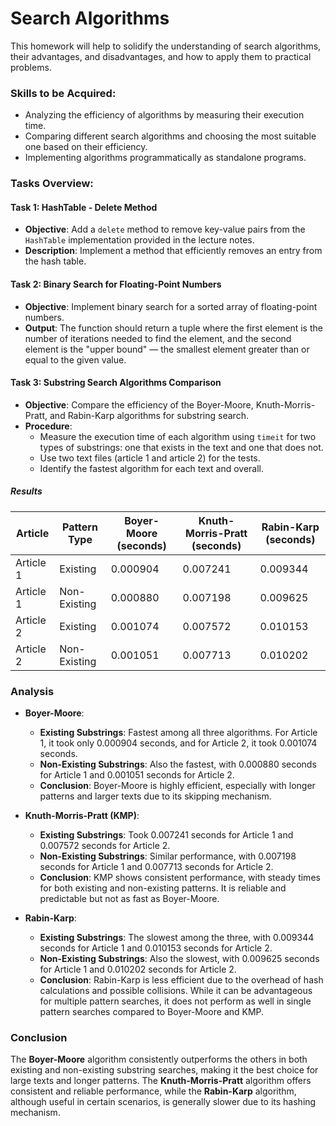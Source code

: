 # Search Algorithms

This homework will help to solidify the understanding of search algorithms, their advantages, and disadvantages, and how to apply them to practical problems.

### Skills to be Acquired:

- Analyzing the efficiency of algorithms by measuring their execution time.
- Comparing different search algorithms and choosing the most suitable one based on their efficiency.
- Implementing algorithms programmatically as standalone programs.

### Tasks Overview:

#### Task 1: HashTable - Delete Method

- **Objective**: Add a `delete` method to remove key-value pairs from the `HashTable` implementation provided in the lecture notes.
- **Description**: Implement a method that efficiently removes an entry from the hash table.

#### Task 2: Binary Search for Floating-Point Numbers

- **Objective**: Implement binary search for a sorted array of floating-point numbers.
- **Output**: The function should return a tuple where the first element is the number of iterations needed to find the element, and the second element is the "upper bound" — the smallest element greater than or equal to the given value.

#### Task 3: Substring Search Algorithms Comparison

- **Objective**: Compare the efficiency of the Boyer-Moore, Knuth-Morris-Pratt, and Rabin-Karp algorithms for substring search.
- **Procedure**:
  - Measure the execution time of each algorithm using `timeit` for two types of substrings: one that exists in the text and one that does not.
  - Use two text files (article 1 and article 2) for the tests.
  - Identify the fastest algorithm for each text and overall.

##### Results

| Article   | Pattern Type | Boyer-Moore (seconds) | Knuth-Morris-Pratt (seconds) | Rabin-Karp (seconds) |
| --------- | ------------ | --------------------- | ---------------------------- | -------------------- |
| Article 1 | Existing     | 0.000904              | 0.007241                     | 0.009344             |
| Article 1 | Non-Existing | 0.000880              | 0.007198                     | 0.009625             |
| Article 2 | Existing     | 0.001074              | 0.007572                     | 0.010153             |
| Article 2 | Non-Existing | 0.001051              | 0.007713                     | 0.010202             |

### Analysis

- **Boyer-Moore**:

  - **Existing Substrings**: Fastest among all three algorithms. For Article 1, it took only 0.000904 seconds, and for Article 2, it took 0.001074 seconds.
  - **Non-Existing Substrings**: Also the fastest, with 0.000880 seconds for Article 1 and 0.001051 seconds for Article 2.
  - **Conclusion**: Boyer-Moore is highly efficient, especially with longer patterns and larger texts due to its skipping mechanism.

- **Knuth-Morris-Pratt (KMP)**:

  - **Existing Substrings**: Took 0.007241 seconds for Article 1 and 0.007572 seconds for Article 2.
  - **Non-Existing Substrings**: Similar performance, with 0.007198 seconds for Article 1 and 0.007713 seconds for Article 2.
  - **Conclusion**: KMP shows consistent performance, with steady times for both existing and non-existing patterns. It is reliable and predictable but not as fast as Boyer-Moore.

- **Rabin-Karp**:
  - **Existing Substrings**: The slowest among the three, with 0.009344 seconds for Article 1 and 0.010153 seconds for Article 2.
  - **Non-Existing Substrings**: Also the slowest, with 0.009625 seconds for Article 1 and 0.010202 seconds for Article 2.
  - **Conclusion**: Rabin-Karp is less efficient due to the overhead of hash calculations and possible collisions. While it can be advantageous for multiple pattern searches, it does not perform as well in single pattern searches compared to Boyer-Moore and KMP.

### Conclusion

The **Boyer-Moore** algorithm consistently outperforms the others in both existing and non-existing substring searches, making it the best choice for large texts and longer patterns. The **Knuth-Morris-Pratt** algorithm offers consistent and reliable performance, while the **Rabin-Karp** algorithm, although useful in certain scenarios, is generally slower due to its hashing mechanism.
